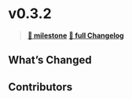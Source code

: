 # v0.3.2

> **[🎯 milestone](https://github.com/moclojer/moclojer/milestone/5?closed=1)**
> **[🔖 full Changelog](https://github.com/moclojer/moclojer/commits/v0.3.2)**

## What’s Changed

## Contributors
